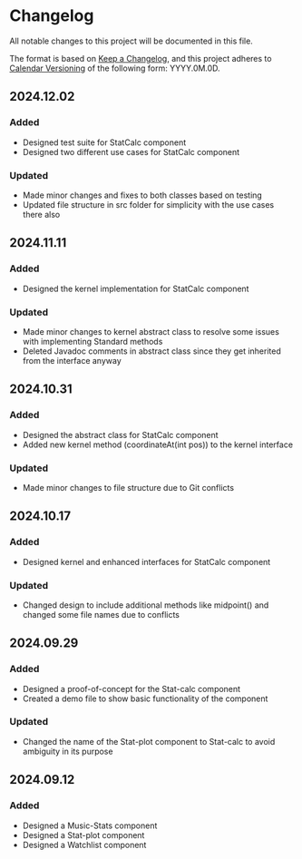 # Changelog

All notable changes to this project will be documented in this file.

The format is based on [Keep a Changelog](https://keepachangelog.com/en/1.1.0/),
and this project adheres to [Calendar Versioning](https://calver.org/) of
the following form: YYYY.0M.0D.

## 2024.12.02

### Added

- Designed test suite for StatCalc component
- Designed two different use cases for StatCalc component

### Updated

- Made minor changes and fixes to both classes based on testing
- Updated file structure in src folder for simplicity with the use cases there also

## 2024.11.11

### Added

- Designed the kernel implementation for StatCalc component

### Updated

- Made minor changes to kernel abstract class to resolve some issues with implementing Standard methods
- Deleted Javadoc comments in abstract class since they get inherited from the interface anyway

## 2024.10.31

### Added

- Designed the abstract class for StatCalc component
- Added new kernel method (coordinateAt(int pos)) to the kernel interface

### Updated

- Made minor changes to file structure due to Git conflicts

## 2024.10.17

### Added

- Designed kernel and enhanced interfaces for StatCalc component

### Updated

- Changed design to include additional methods like midpoint() and changed some file names due to conflicts

## 2024.09.29

### Added

- Designed a proof-of-concept for the Stat-calc component
- Created a demo file to show basic functionality of the component

### Updated

- Changed the name of the Stat-plot component to Stat-calc to avoid ambiguity in its purpose

## 2024.09.12

### Added

- Designed a Music-Stats component
- Designed a Stat-plot component
- Designed a Watchlist component
